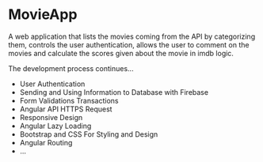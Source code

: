 # MovieApp

A web application that lists the movies coming from the API by categorizing them, controls the user authentication, allows the user to comment on the movies and calculate the scores given about the movie in imdb logic.


The development process continues...

* User Authentication
* Sending and Using Information to Database with Firebase
* Form Validations Transactions
* Angular API HTTPS Request
* Responsive Design
* Angular Lazy Loading
* Bootstrap and CSS For Styling and Design
* Angular Routing
* ...
